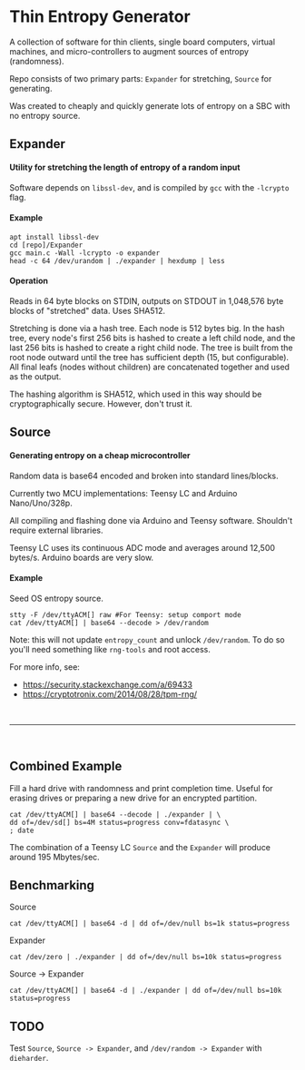 # Thin Entropy Generator

A collection of software for thin clients, single board computers, virtual machines,
and micro-controllers to augment sources of entropy (randomness).

Repo consists of two primary parts: `Expander` for stretching, `Source` for generating.

Was created to cheaply and quickly generate lots of entropy on a SBC with no entropy source.

## Expander

#### Utility for stretching the length of entropy of a random input

Software depends on `libssl-dev`, and is compiled by `gcc` with the `-lcrypto` flag.

#### Example
```
apt install libssl-dev
cd [repo]/Expander
gcc main.c -Wall -lcrypto -o expander
head -c 64 /dev/urandom | ./expander | hexdump | less
```

#### Operation
Reads in 64 byte blocks on STDIN,
outputs on STDOUT in 1,048,576 byte blocks of "stretched" data. Uses SHA512.

Stretching is done via a hash tree. Each node is 512 bytes big.
In the hash tree, every node's
first 256 bits is hashed to create a left child node, and the
last 256 bits is hashed to create a right child node.
The tree is built from the root node outward until the tree
has sufficient depth (15, but configurable).
All final leafs (nodes without children) are concatenated together and
used as the output.

The hashing algorithm is SHA512, which used in this way should be
cryptographically secure. However, don't trust it.


## Source

#### Generating entropy on a cheap microcontroller

Random data is base64 encoded and broken into standard lines/blocks.

Currently two MCU implementations: Teensy LC and Arduino Nano/Uno/328p.

All compiling and flashing done via Arduino and Teensy software.
Shouldn't require external libraries.

Teensy LC uses its continuous ADC mode and averages around 12,500 bytes/s.
Arduino boards are very slow.

#### Example

Seed OS entropy source.
```
stty -F /dev/ttyACM[] raw #For Teensy: setup comport mode
cat /dev/ttyACM[] | base64 --decode > /dev/random
```

Note: this will not update `entropy_count` and unlock `/dev/random`. To do so
you'll need something like `rng-tools` and root access.

For more info, see:
* https://security.stackexchange.com/a/69433
* https://cryptotronix.com/2014/08/28/tpm-rng/

<br>

---

<br>

## Combined Example

Fill a hard drive with randomness and print completion time.
Useful for erasing drives or preparing a new drive for an encrypted partition.
```
cat /dev/ttyACM[] | base64 --decode | ./expander | \
dd of=/dev/sd[] bs=4M status=progress conv=fdatasync \
; date
```
The combination of a Teensy LC `Source` and the `Expander` will
produce around 195 Mbytes/sec.

## Benchmarking

Source
```
cat /dev/ttyACM[] | base64 -d | dd of=/dev/null bs=1k status=progress
```

Expander
```
cat /dev/zero | ./expander | dd of=/dev/null bs=10k status=progress
```

Source -> Expander
```
cat /dev/ttyACM[] | base64 -d | ./expander | dd of=/dev/null bs=10k status=progress
```


## TODO
Test `Source`, `Source -> Expander`, and `/dev/random -> Expander` with `dieharder`.
